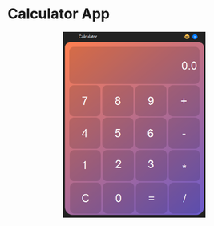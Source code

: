 # Calculator App

<p align="center">
  <img src="https://github.com/m-dabrowsky/Java-Nauka/blob/main/calculator/calc.png" width="285">
</p>
